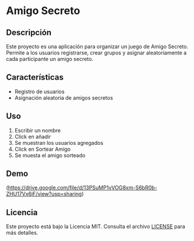 # Amigo Secreto

## Descripción
Este proyecto es una aplicación para organizar un juego de Amigo Secreto. Permite a los usuarios registrarse, crear grupos y asignar aleatoriamente a cada participante un amigo secreto.

## Características
- Registro de usuarios
- Asignación aleatoria de amigos secretos

## Uso
1. Escribir un nombre
2. Click en añadir
3. Se muestran los usuarios agregados
4. Click en Sortear Amigo
5. Se muesta el amigo sorteado

## Demo
(https://drive.google.com/file/d/13PSuMP1vVOG8xm-S6bR0b-ZHU17Vx6iF/view?usp=sharing)

## Licencia
Este proyecto está bajo la Licencia MIT. Consulta el archivo [LICENSE](LICENSE) para más detalles.